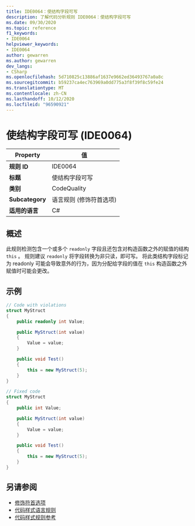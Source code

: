 ```yaml
---
title: IDE0064：使结构字段可写
description: 了解代码分析规则 IDE0064：使结构字段可写
ms.date: 09/30/2020
ms.topic: reference
f1_keywords:
- IDE0064
helpviewer_keywords:
- IDE0064
author: gewarren
ms.author: gewarren
dev_langs:
- CSharp
ms.openlocfilehash: 5d710825c13886af1637e9662ed36493767a0a8c
ms.sourcegitcommit: b59237ca4ec763969a0dd775a3f8f39f8c59fe24
ms.translationtype: MT
ms.contentlocale: zh-CN
ms.lasthandoff: 10/12/2020
ms.locfileid: "96590921"
---
```

# <a name="make-struct-fields-writable-ide0064"></a>使结构字段可写 (IDE0064) 

|Property|值|
|-|-|
| **规则 ID** | IDE0064 |
| **标题** | 使结构字段可写 |
| **类别** | CodeQuality |
| **Subcategory** | 语言规则 (修饰符首选项)  |
| **适用的语言** | C# |

## <a name="overview"></a>概述

此规则检测包含一个或多个 `readonly` 字段且还包含对构造函数之外的赋值的结构 `this` 。 规则建议 `readonly` 将字段转换为非只读，即可写。 将此类结构字段标记为 readonly 可能会导致意外的行为，因为分配给字段的值在 `this` 构造函数之外赋值时可能会更改。

## <a name="example"></a>示例

```csharp
// Code with violations
struct MyStruct
{
    public readonly int Value;

    public MyStruct(int value)
    {
        Value = value;
    }

    public void Test()
    {
        this = new MyStruct(5);
    }
}

// Fixed code
struct MyStruct
{
    public int Value;

    public MyStruct(int value)
    {
        Value = value;
    }

    public void Test()
    {
        this = new MyStruct(5);
    }
}
```

## <a name="see-also"></a>另请参阅

- [修饰符首选项](modifier-preferences.md)
- [代码样式语言规则](language-rules.md)
- [代码样式规则参考](index.md)
